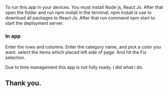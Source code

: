 To run this app in your devices. You must install Node js, React Js.
After that open the folder and run npm install in the terminal.
npm install is use to download all packages to React Js.
After that run command npm start to start the deployment server.
### In app
Enter the rows and columns.
Enter the category name, and pick a color you want.
select the items which placed left side of page.
And hit the Fix selection.

Due to time management this app is not fully ready.
I did what i do.
## Thank you.
